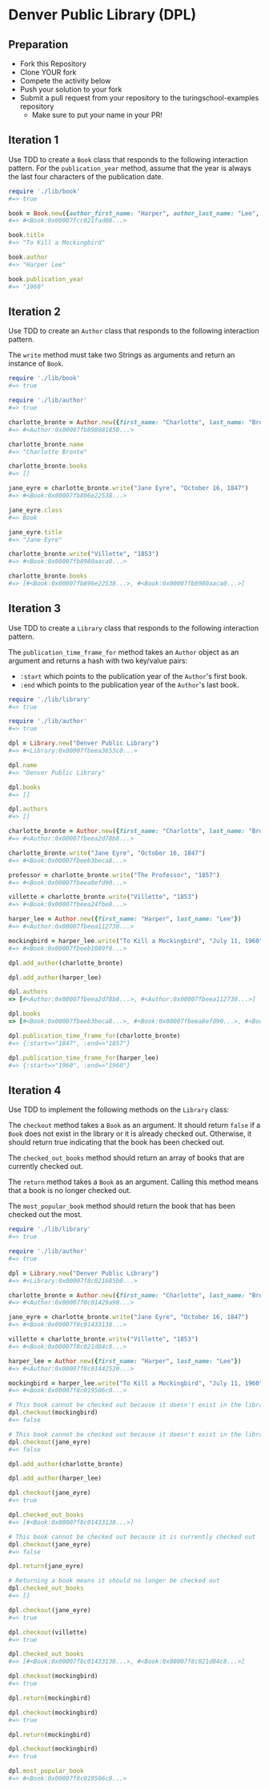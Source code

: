 # Denver Public Library (DPL)

## Preparation

* Fork this Repository
* Clone YOUR fork
* Compete the activity below
* Push your solution to your fork
* Submit a pull request from your repository to the turingschool-examples repository
  * Make sure to put your name in your PR!

## Iteration 1

Use TDD to create a `Book` class that responds to the following interaction pattern. For the `publication_year` method, assume that the year is always the last four characters of the publication date.

```ruby
require './lib/book'
#=> true

book = Book.new({author_first_name: "Harper", author_last_name: "Lee", title: "To Kill a Mockingbird", publication_date: "July 11, 1960"})    
#=> #<Book:0x00007fcc021fad08...>

book.title
#=> "To Kill a Mockingbird"

book.author
#=> "Harper Lee"

book.publication_year
#=> "1960"
```

## Iteration 2

Use TDD to create an `Author` class that responds to the following interaction pattern.

The `write` method must take two Strings as arguments and return an instance of `Book`.

```ruby
require './lib/book'
#=> true

require './lib/author'
#=> true

charlotte_bronte = Author.new({first_name: "Charlotte", last_name: "Bronte"})    
#=> #<Author:0x00007fb898081850...>

charlotte_bronte.name
#=> "Charlotte Bronte"

charlotte_bronte.books
#=> []

jane_eyre = charlotte_bronte.write("Jane Eyre", "October 16, 1847")
#=> #<Book:0x00007fb896e22538...>

jane_eyre.class
#=> Book

jane_eyre.title
#=> "Jane Eyre"

charlotte_bronte.write("Villette", "1853")
#=> #<Book:0x00007fb8980aaca0...>

charlotte_bronte.books
#=> [#<Book:0x00007fb896e22538...>, #<Book:0x00007fb8980aaca0...>]
```

## Iteration 3

Use TDD to create a `Library` class that responds to the following interaction pattern.

The `publication_time_frame_for` method takes an `Author` object as an argument and returns a hash with two key/value pairs:
  * `:start` which points to the publication year of the `Author`'s first book.
  * `:end` which points to the publication year of the `Author`'s last book.

```ruby
require './lib/library'
#=> true

require './lib/author'
#=> true

dpl = Library.new("Denver Public Library")    
#=> #<Library:0x00007fbeea3653c0...>

dpl.name
#=> "Denver Public Library"

dpl.books
#=> []

dpl.authors
#=> []

charlotte_bronte = Author.new({first_name: "Charlotte", last_name: "Bronte"})
#=> #<Author:0x00007fbeea2d78b8...>

charlotte_bronte.write("Jane Eyre", "October 16, 1847")    
#=> #<Book:0x00007fbeeb3beca8...>

professor = charlotte_bronte.write("The Professor", "1857")    
#=> #<Book:0x00007fbeea8efd90...>

villette = charlotte_bronte.write("Villette", "1853")    
#=> #<Book:0x00007fbeea24fbe8...>

harper_lee = Author.new({first_name: "Harper", last_name: "Lee"})    
#=> #<Author:0x00007fbeea112730...>

mockingbird = harper_lee.write("To Kill a Mockingbird", "July 11, 1960")    
#=> #<Book:0x00007fbeeb1089f0...>

dpl.add_author(charlotte_bronte)

dpl.add_author(harper_lee)    

dpl.authors
=> [#<Author:0x00007fbeea2d78b8...>, #<Author:0x00007fbeea112730...>]

dpl.books
=> [#<Book:0x00007fbeeb3beca8...>, #<Book:0x00007fbeea8efd90...>, #<Book:0x00007fbeea24fbe8...>, #<Book:0x00007fbeeb1089f0...>]

dpl.publication_time_frame_for(charlotte_bronte)
#=> {:start=>"1847", :end=>"1857"}

dpl.publication_time_frame_for(harper_lee)
#=> {:start=>"1960", :end=>"1960"}
```

## Iteration 4

Use TDD to implement the following methods on the `Library` class:

The `checkout` method takes a `Book` as an argument. It should return `false` if a `Book` does not exist in the library or it is already checked out. Otherwise, it should return true indicating that the book has been checked out.

The `checked_out_books` method should return an array of books that are currently checked out.

The `return` method takes a `Book` as an argument. Calling this method means that a book is no longer checked out.

The `most_popular_book` method should return the book that has been checked out the most.

```ruby
require './lib/library'
#=> true

require './lib/author'
#=> true

dpl = Library.new("Denver Public Library")    
#=> #<Library:0x00007f8c021685b0...>

charlotte_bronte = Author.new({first_name: "Charlotte", last_name: "Bronte"})    
#=> #<Author:0x00007f8c01429a98...>

jane_eyre = charlotte_bronte.write("Jane Eyre", "October 16, 1847")    
#=> #<Book:0x00007f8c01433138...>

villette = charlotte_bronte.write("Villette", "1853")    
#=> #<Book:0x00007f8c021d84c8...>

harper_lee = Author.new({first_name: "Harper", last_name: "Lee"})    
#=> #<Author:0x00007f8c01442520...>

mockingbird = harper_lee.write("To Kill a Mockingbird", "July 11, 1960")    
#=> #<Book:0x00007f8c019506c0...>

# This book cannot be checked out because it doesn't exist in the library
dpl.checkout(mockingbird)
#=> false

# This book cannot be checked out because it doesn't exist in the library
dpl.checkout(jane_eyre)
#=> false

dpl.add_author(charlotte_bronte)

dpl.add_author(harper_lee)    

dpl.checkout(jane_eyre)
#=> true

dpl.checked_out_books
#=> [#<Book:0x00007f8c01433138...>]

# This book cannot be checked out because it is currently checked out
dpl.checkout(jane_eyre)
#=> false

dpl.return(jane_eyre)

# Returning a book means it should no longer be checked out
dpl.checked_out_books
#=> []

dpl.checkout(jane_eyre)
#=> true

dpl.checkout(villette)    
#=> true

dpl.checked_out_books
#=> [#<Book:0x00007f8c01433138...>, #<Book:0x00007f8c021d84c8...>]

dpl.checkout(mockingbird)
#=> true

dpl.return(mockingbird)    

dpl.checkout(mockingbird)    
#=> true

dpl.return(mockingbird)    

dpl.checkout(mockingbird)    
#=> true

dpl.most_popular_book
#=> #<Book:0x00007f8c019506c0...>
```
